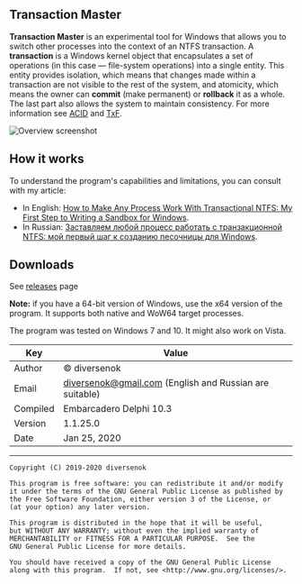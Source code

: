﻿## Transaction Master

**Transaction Master** is an experimental tool for Windows that allows you to switch other processes into the context of an NTFS transaction. A **transaction** is a Windows kernel object that encapsulates a set of operations (in this case — file-system operations) into a single entity. This entity provides isolation, which means that changes made within a transaction are not visible to the rest of the system, and atomicity, which means the owner can **commit** (make permanent) or **rollback** it as a whole. The last part also allows the system to maintain consistency. For more information see [ACID](https://en.wikipedia.org/wiki/ACID) and [TxF](https://en.wikipedia.org/wiki/TxF).

![Overview screenshot](https://habrastorage.org/webt/p0/-s/fi/p0-sfitxnzzpywfqxuc4arx1fps.png)

## How it works

To understand the program's capabilities and limitations, you can consult with my article:

- In English: [How to Make Any Process Work With Transactional NTFS: My First Step to Writing a Sandbox for Windows](https://habr.com/en/post/485788/).
- In Russian: [Заставляем любой процесс работать с транзакционной NTFS: мой первый шаг к созданию песочницы для Windows](https://habr.com/ru/post/485784/).

## Downloads

See [releases](https://github.com/diversenok/TransactionMaster/releases) page

**Note:** if you have a 64-bit version of Windows, use the x64 version of the program. It supports both native and WoW64 target processes.

The program was tested on Windows 7 and 10. It might also work on Vista.

Key        | Value
---------- | -----
Author     | © diversenok
Email      | diversenok@gmail.com (English and Russian are suitable)
Compiled   | Embarcadero Delphi 10.3
Version    | 1.1.25.0
Date       | Jan 25, 2020

------------------------------------------------------------------------------

    Copyright (C) 2019-2020 diversenok

    This program is free software: you can redistribute it and/or modify
    it under the terms of the GNU General Public License as published by
    the Free Software Foundation, either version 3 of the License, or
    (at your option) any later version.

    This program is distributed in the hope that it will be useful,
    but WITHOUT ANY WARRANTY; without even the implied warranty of
    MERCHANTABILITY or FITNESS FOR A PARTICULAR PURPOSE.  See the
    GNU General Public License for more details.

    You should have received a copy of the GNU General Public License
    along with this program.  If not, see <http://www.gnu.org/licenses/>.